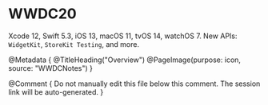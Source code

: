 # WWDC20

Xcode 12, Swift 5.3, iOS 13, macOS 11, tvOS 14, watchOS 7.
New APIs: ``WidgetKit``, ``StoreKit Testing``, and more. 

@Metadata {
   @TitleHeading("Overview")
   @PageImage(purpose: icon, source: "WWDCNotes")
}

@Comment { Do not manually edit this file below this comment. The session link will be auto-generated. }

